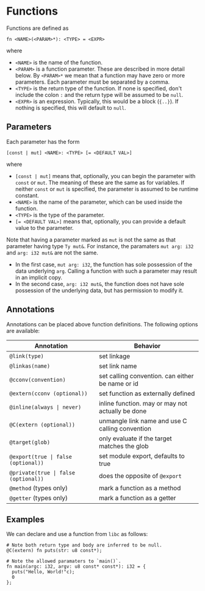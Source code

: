 # Functions

Functions are defined as
```
fn <NAME>(<PARAM>*): <TYPE> = <EXPR>
```
where
- `<NAME>` is the name of the function.
- `<PARAM>` is a function parameter. These are described in more detail below. By `<PARAM>*` we mean that a function may have zero or more parameters. Each parameter must be separated by a comma.
- `<TYPE>` is the return type of the function. If none is specified, don't include the colon `:` and the return type will be assumed to be `null`.
- `<EXPR>` is an expression. Typically, this would be a block (`{..}`). If nothing is specified, this will default to `null`.

## Parameters 

Each parameter has the form 
```
[const | mut] <NAME>: <TYPE> [= <DEFAULT VAL>]
```
where 
- `[const | mut]` means that, optionally, you can begin the parameter with `const` or `mut`. The meaning of these are the same as for variables. If neither `const` or `mut` is specified, the parameter is assumed to be runtime constant.  
- `<NAME>` is the name of the parameter, which can be used inside the function.
- `<TYPE>` is the type of the parameter.
- `[= <DEFAULT VAL>]` means that, optionally, you can provide a default value to the parameter. 

Note that having a parameter marked as `mut` is not the same as that parameter having type `Ty mut&`. For instance, the paramaters `mut arg: i32` and `arg: i32 mut&` are not the same.
- In the first case, `mut arg: i32`, the function has sole possession of the data underlying `arg`. Calling a function with such a parameter may result in an implicit copy.
- In the second case, `arg: i32 mut&`, the function does not have sole possession of the underlying data, but has permission to modify it.

## Annotations

Annotations can be placed above function definitions. The following options are available:

| Annotation                          | Behavior                                         |
| ----------------------------------- | ------------------------------------------------ |
| `@link(type)`                       | set linkage                                      |
| `@linkas(name)`                     | set link name                                    |
| `@cconv(convention)`                | set calling convention. can either be name or id |
| `@extern(cconv (optional))`         | set function as externally defined               |
| <code>@inline(always &#x7c; never)</code>          | inline function. may or may not actually be done |
| `@C(extern (optional))`             | unmangle link name and use C calling convention  |
| `@target(glob)`                     | only evaluate if the target matches the glob     |
| <code>@export(true &#x7c; false (optional))</code> | set module export, defaults to true              |
| <code>@private(true &#x7c; false (optional))</code> | does the opposite of `@export`                   |
| `@method` (types only)              | mark a function as a method                      |
| `@getter` (types only)              | mark a function as a getter                      |

## Examples

We can declare and use a function from `libc` as follows:
```
# Note both return type and body are inferred to be null.
@C(extern) fn puts(str: u8 const*); 

# Note the allowed paramaters to `main()`.
fn main(argc: i32, argv: u8 const* const*): i32 = {
  puts("Hello, World!"c);
  0
};
```

